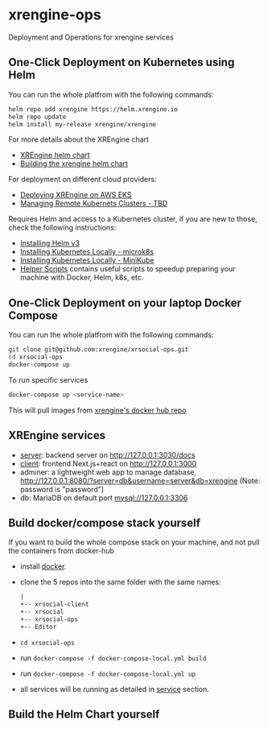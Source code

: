 # xrengine-ops

Deployment and Operations for xrengine services

## One-Click Deployment on Kubernetes using Helm

You can run the whole platfrom with the following commands:

``` bash
helm repo add xrengine https://helm.xrengine.io
helm repo update
helm install my-release xrengine/xrengine
```

For more details about the XREngine chart

- [XREngine helm chart](xrengine/)
- [Building the xrengine helm chart](https://github.com/XRFoundation/XREngine/blob/dev/docs/docs/2_devops_deployment/5_release_helm_chart.md)

For deployment on different cloud providers:

- [Deploying XREngine on AWS EKS](https://github.com/XRFoundation/XREngine/blob/dev/docs/docs/2_devops_deployment/2_AWS_setup.md)
- [Managing Remote Kubernets Clusters - TBD](https://github.com/XRFoundation/XREngine/blob/dev/docs/docs/2_devops_deployment/4_managing_remote_kubernetes.md)

Requires Helm and access to a Kubernetes cluster, if you are new to those, check the following instructions:

- [Installing Helm v3](https://www.digitalocean.com/community/tutorials/how-to-install-software-on-kubernetes-clusters-with-the-helm-3-package-manager)
- [Installing Kubernetes Locally - microk8s](https://ubuntu.com/tutorials/install-a-local-kubernetes-with-microk8s#2-deploying-microk8s)
- [Installing Kubernetes Locally - MiniKube](https://minikube.sigs.k8s.io/docs/start/)
- [Helper Scripts](scripts/) contains useful scripts to speedup preparing your machine with Docker, Helm, k8s, etc.

## One-Click Deployment on your laptop Docker Compose

You can run the whole platfrom with the following commands:

``` bash
git clone git@github.com:xrengine/xrsocial-ops.git
cd xrsocial-ops
docker-compose up
```

To run specific services

``` bash
docker-compose up <service-name>
```

This will pull images from [xrengine's docker hub repo](https://hub.docker.com/u/xrengine)

## XREngine services

- [server](https://github.com/XRFoundation/xrsocial): backend server on <http://127.0.0.1:3030/docs>
- [client](https://github.com/XRFoundation/xrsocial-client): frontend Next.js+react on <http://127.0.0.1:3000>
- adminer: a lightweight web app to manage database, <http://127.0.0.1:8080/?server=db&username=server&db=xrengine>  (Note: password is "password")
- db: MariaDB on default port [mysql://127.0.0.1:3306]()

## Build docker/compose stack yourself

If you want to build the whole compose stack on your machine, and not pull the containers from docker-hub

- install [docker](https://docs.docker.com/get-docker/).
- clone the 5 repos into the same folder with the same names:

    ``` txt
    |
    +-- xrsocial-client
    +-- xrsocial
    +-- xrsocial-ops
    +-- Editor
    ```

- `cd xrsocial-ops`
- run `docker-compose -f docker-compose-local.yml build`
- run `docker-compose -f docker-compose-local.yml up`
- all services will be running as detailed in [service](Services) section.

## Build the Helm Chart yourself
